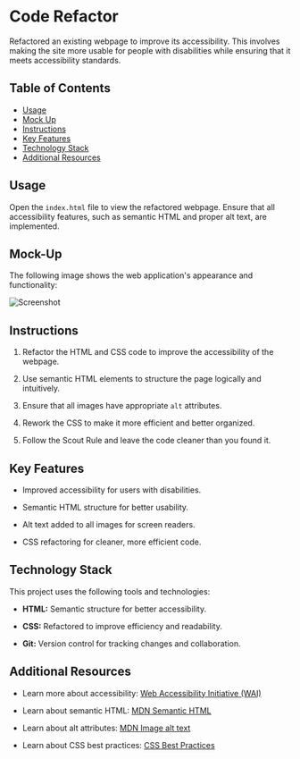 # Code Refactor

Refactored an existing webpage to improve its accessibility. This involves making the site more usable for people with disabilities while ensuring that it meets accessibility standards.

## Table of Contents

- [Usage](#usage)
- [Mock Up](#mock-up)
- [Instructions](#instructions)
- [Key Features](#key-features)
- [Technology Stack](#technology-stack)
- [Additional Resources](#additional-resources)

## Usage

Open the `index.html` file to view the refactored webpage. Ensure that all accessibility features, such as semantic HTML and proper alt text, are implemented.

## Mock-Up

The following image shows the web application's appearance and functionality:

![Screenshot](https://static.bc-edx.com/coding/software-dev/01-HTML-Git-CSS/assets/01-html-css-git-homework-demo.png)

## Instructions

1. Refactor the HTML and CSS code to improve the accessibility of the webpage.

2. Use semantic HTML elements to structure the page logically and intuitively.

3. Ensure that all images have appropriate `alt` attributes.

4. Rework the CSS to make it more efficient and better organized.

4. Follow the Scout Rule and leave the code cleaner than you found it.

## Key Features

* Improved accessibility for users with disabilities.

* Semantic HTML structure for better usability.

* Alt text added to all images for screen readers.

* CSS refactoring for cleaner, more efficient code.

## Technology Stack

This project uses the following tools and technologies:

* **HTML:** Semantic structure for better accessibility.

* **CSS:** Refactored to improve efficiency and readability.

* **Git:** Version control for tracking changes and collaboration.

## Additional Resources

* Learn more about accessibility: [Web Accessibility Initiative (WAI)](https://www.w3.org/WAI/)

* Learn about semantic HTML: [MDN Semantic HTML](https://developer.mozilla.org/en-US/docs/Glossary/Semantics)

* Learn about alt attributes: [MDN Image alt text](https://developer.mozilla.org/en-US/docs/Web/HTML/Element/img#attr-alt)

* Learn about CSS best practices: [CSS Best Practices](https://developer.mozilla.org/en-US/docs/Web/CSS/CSS_best_practices)

